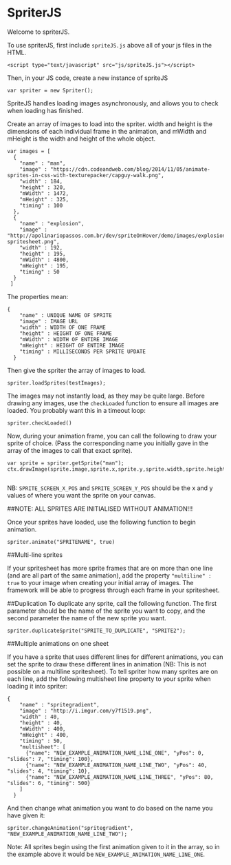 # SpriterJS

Welcome to spriterJS.

To use spriterJS, first include `spriteJS.js` above all of your js files in the HTML.

`<script type="text/javascript" src="js/spriteJS.js"></script>`

Then, in your JS code, create a new instance of spriteJS

`var spriter = new Spriter();`

SpriteJS handles loading images asynchronously, and allows you to check when loading has finished.

Create an array of images to load into the spriter. width and height is the dimensions of each individual frame in the animation, and mWidth and mHeight is the width and height of the whole object.

```
var images = [
  {
    "name" : "man",
    "image" : "https://cdn.codeandweb.com/blog/2014/11/05/animate-sprites-in-css-with-texturepacker/capguy-walk.png",
    "width" : 184,
    "height" : 320,
    "mWidth" : 1472,
    "mHeight" : 325,
    "timing" : 100
  },
  {
    "name" : "explosion",
    "image" : "http://apolinariopassos.com.br/dev/spriteOnHover/demo/images/explosion-spritesheet.png",
    "width" : 192,
    "height" : 195,
    "mWidth" : 4800,
    "mHeight" : 195,
    "timing" : 50
  }
 ]
```

The properties mean: 

```
{
    "name" : UNIQUE NAME OF SPRITE
    "image" : IMAGE URL
    "width" : WIDTH OF ONE FRAME
    "height" : HEIGHT OF ONE FRAME
    "mWidth" : WIDTH OF ENTIRE IMAGE
    "mHeight" : HEIGHT OF ENTIRE IMAGE
    "timing" : MILLISECONDS PER SPRITE UPDATE
  }
```

Then give the spriter the array of images to load.

`spriter.loadSprites(testImages);`

The images may not instantly load, as they may be quite large. Before drawing any images, use the `checkLoaded` function to ensure all images are loaded. You probably want this in a timeout loop:

`spriter.checkLoaded()`

Now, during your animation frame, you can call the following to draw your sprite of choice. (Pass the corresponding name you initially gave in the array of the images to call that exact sprite).

```
var sprite = spriter.getSprite("man");
ctx.drawImage(sprite.image,sprite.x,sprite.y,sprite.width,sprite.height,SPRITE_SCREEN_X_POS,SPRITE_SCREEN_Y_POS,sprite.width,sprite.height);
    
```

NB: `SPRITE_SCREEN_X_POS` and `SPRITE_SCREEN_Y_POS` should be the x and y values of where you want the sprite on your canvas.

##NOTE: ALL SPRITES ARE INITIALISED WITHOUT ANIMATION!!!

Once your sprites have loaded, use the following function to begin animation.

`spriter.animate("SPRITENAME", true)`

##Multi-line sprites

If your spritesheet has more sprite frames that are on more than one line (and are all part of the same animation), add the property `"multiline" : true` to your image when creating your initial array of images. The framework will be able to progress through each frame in your spritesheet.

##Duplication
To duplicate any sprite, call the following function. The first parameter should be the name of the sprite you want to copy, and the second parameter the name of the new sprite you want.

`spriter.duplicateSprite("SPRITE_TO_DUPLICATE", "SPRITE2");`

##Multiple animations on one sheet

If you have a sprite that uses different lines for different animations, you can set the sprite to draw these different lines in animation (NB: This is not possible on a multiline spritesheet). To tell spriter how many sprites are on each line, add the following multisheet line property to your sprite when loading it into spriter:

```
{
    "name" : "spritegradient",
    "image" : "http://i.imgur.com/y7f1519.png",
    "width" : 40,
    "height" : 40,
    "mWidth" : 400,
    "mHeight" : 400,
    "timing" : 50,
    "multisheet": [
      {"name": "NEW_EXAMPLE_ANIMATION_NAME_LINE_ONE", "yPos": 0, "slides": 7, "timing": 100},
      {"name": "NEW_EXAMPLE_ANIMATION_NAME_LINE_TWO", "yPos": 40, "slides": 4, "timing": 10},
      {"name": "NEW_EXAMPLE_ANIMATION_NAME_LINE_THREE", "yPos": 80, "slides": 6, "timing": 500}
    ]
  }
```

And then change what animation you want to do based on the name you have given it:

`spriter.changeAnimation("spritegradient", "NEW_EXAMPLE_ANIMATION_NAME_LINE_TWO");`

Note: All sprites begin using the first animation given to it in the array, so in the example above it would be `NEW_EXAMPLE_ANIMATION_NAME_LINE_ONE`.
